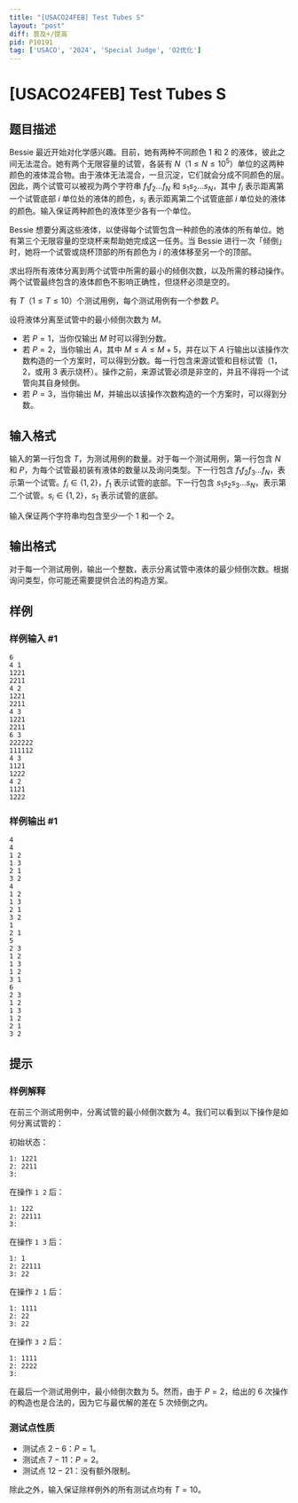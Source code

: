 ```yaml
---
title: "[USACO24FEB] Test Tubes S"
layout: "post"
diff: 普及+/提高
pid: P10191
tag: ['USACO', '2024', 'Special Judge', 'O2优化']
---
```

# [USACO24FEB] Test Tubes S
## 题目描述

Bessie 最近开始对化学感兴趣。目前，她有两种不同颜色 $1$ 和 $2$ 的液体，彼此之间无法混合。她有两个无限容量的试管，各装有 $N$（$1\le N\le 10^5$）单位的这两种颜色的液体混合物。由于液体无法混合，一旦沉淀，它们就会分成不同颜色的层。因此，两个试管可以被视为两个字符串 $f_1f_2\ldots f_N$ 和 $s_1s_2\ldots s_N$，其中 $f_i$ 表示距离第一个试管底部 $i$ 单位处的液体的颜色，$s_i$ 表示距离第二个试管底部 $i$ 单位处的液体的颜色。输入保证两种颜色的液体至少各有一个单位。

Bessie 想要分离这些液体，以使得每个试管包含一种颜色的液体的所有单位。她有第三个无限容量的空烧杯来帮助她完成这一任务。当 Bessie 进行一次「倾倒」时，她将一个试管或烧杯顶部的所有颜色为 $i$ 的液体移至另一个的顶部。

求出将所有液体分离到两个试管中所需的最小的倾倒次数，以及所需的移动操作。两个试管最终包含的液体颜色不影响正确性，但烧杯必须是空的。

有 $T$（$1\le T\le 10$）个测试用例，每个测试用例有一个参数 $P$。

设将液体分离至试管中的最小倾倒次数为 $M$。

- 若 $P=1$，当你仅输出 $M$ 时可以得到分数。
- 若 $P=2$，当你输出 $A$，其中 $M\le A\le M+5$，并在以下 $A$ 行输出以该操作次数构造的一个方案时，可以得到分数。每一行包含来源试管和目标试管（$1$，$2$，或用 $3$ 表示烧杯）。操作之前，来源试管必须是非空的，并且不得将一个试管向其自身倾倒。
- 若 $P=3$，当你输出 $M$，并输出以该操作次数构造的一个方案时，可以得到分数。
## 输入格式

输入的第一行包含 $T$，为测试用例的数量。对于每一个测试用例，第一行包含 $N$ 和 $P$，为每个试管最初装有液体的数量以及询问类型。下一行包含 $f_1f_2f_3\ldots f_N$，表示第一个试管。$f_i\in \{1,2\}$，$f_1$ 表示试管的底部。下一行包含 $s_1s_2s_3\ldots s_N$，表示第二个试管。$s_i\in \{1,2\}$，$s_1$ 表示试管的底部。

输入保证两个字符串均包含至少一个 $1$ 和一个 $2$。
## 输出格式

对于每一个测试用例，输出一个整数，表示分离试管中液体的最少倾倒次数。根据询问类型，你可能还需要提供合法的构造方案。
## 样例

### 样例输入 #1
```
6
4 1
1221
2211
4 2
1221
2211
4 3
1221
2211
6 3
222222
111112
4 3
1121
1222
4 2
1121
1222
```
### 样例输出 #1
```
4
4
1 2
1 3
2 1
3 2
4
1 2
1 3
2 1
3 2
1
2 1
5
2 3
1 2
1 3
1 2
3 1
6
2 3
1 2
1 3
1 2
2 1
3 2
```
## 提示

### 样例解释

在前三个测试用例中，分离试管的最小倾倒次数为 $4$。我们可以看到以下操作是如何分离试管的：

初始状态：

```plain
1: 1221
2: 2211
3: 
```

在操作 `1 2` 后：

```plain
1: 122
2: 22111
3: 
```

在操作 `1 3` 后：

```plain
1: 1
2: 22111
3: 22
```

在操作 `2 1` 后：

```plain
1: 1111
2: 22
3: 22
```

在操作 `3 2` 后：

```plain
1: 1111
2: 2222
3:
```

在最后一个测试用例中，最小倾倒次数为 $5$。然而，由于 $P=2$，给出的 $6$ 次操作的构造也是合法的，因为它与最优解的差在 $5$ 次倾倒之内。

### 测试点性质

- 测试点 $2-6$：$P=1$。
- 测试点 $7-11$：$P=2$。
- 测试点 $12-21$：没有额外限制。

除此之外，输入保证除样例外的所有测试点均有 $T=10$。
